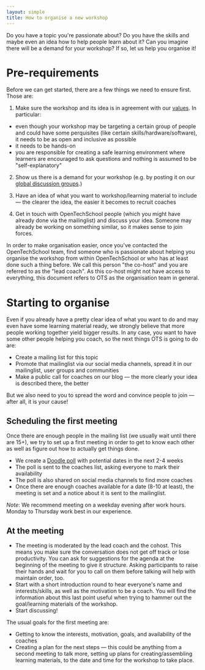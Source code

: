```yaml
---
layout: simple
title: How to organise a new workshop
---
```


Do you have a topic you're passionate about? Do you have the skills and maybe even an idea how to help people learn about it? Can you imagine there will be a demand for your workshop? If so, let us help you organise it!

# Pre-requirements
Before we can get started, there are a few things we need to ensure first. Those are:

 1. Make sure the workshop and its idea is in agreement with our [values](/about.html#core_values). In particular:
  * even though your workshop may be targeting a certain group of people and could have some perquisites (like certain skills/hardware/software), it needs to be as open and inclusive as possible
  * it needs to be hands-on
  * you are responsible for creating a safe learning environment where learners are encouraged to ask questions and nothing is assumed to be "self-explanatory"

 2. Show us there is a demand for your workshop (e.g. by posting it on our [global discussion groups](https://groups.google.com/a/opentechschool.org/forum/?fromgroups#!forum/discuss.global).)

 3. Have an idea of what you want to workshop/learning material to include &mdash; the clearer the idea, the easier it becomes to recruit coaches

 4. Get in touch with OpenTechSchool people (which you might have already done via the mailinglist) and discuss your idea. Someone may already be working on something similar, so it makes sense to join forces.

In order to make organisation easier, once you've contacted the OpenTechSchool team, find someone who is passionate about helping you organise the workshop from within OpenTechSchool or who has at least done such a thing before. We call this person "the co-host" and you are referred to as the "lead coach". As this co-host might not have access to everything, this document refers to OTS as the organisation team in general.

# Starting to organise

Even if you already have a pretty clear idea of what you want to do and may even have some learning material ready, we strongly believe that more people working together yield bigger results. In any case, you want to have some other people helping you coach, so the next things OTS is going to do are:

 * Create a mailing list for this topic
 * Promote that mailinglist via our social media channels, spread it in our mailinglist, user groups and communities
 * Make a public call for coaches on our blog &mdash; the more clearly your idea is described there, the better

But we also need to you to spread the word and convince people to join &mdash; after all, it is your cause!

## Scheduling the first meeting
Once there are enough people in the mailing list (we usually wait until there are 15+), we try to set up a first meeting in order to get to know each other as well as figure out how to actually get things done.

 * We create a [Doodle poll](http://www.doodle.com/) with potential dates in the next 2-4 weeks
 * The poll is sent to the coaches list, asking everyone to mark their availability
 * The poll is also shared on social media channels to find more coaches
 * Once there are enough coaches available for a date (8-10 at least), the meeting is set and a notice about it is sent to the mailinglist.

_Note_: We recommend meeting on a weekday evening after work hours. Monday to Thursday work best in our experience.

## At the meeting

 * The meeting is moderated by the lead coach and the cohost. This means you make sure the conversation does not get off track or lose productivity. You can ask for suggestions for the agenda at the beginning of the meeting to give it structure. Asking participants to raise their hands and wait for you to call on them before talking will help with maintain order, too.
 * Start with a short introduction round to hear everyone's name and interests/skills, as well as the motivation to be a coach. You will find the information about this last point useful when trying to hammer out the goal/learning materials of the workshop.
 * Start discussing!

The usual goals for the first meeting are:
 * Getting to know the interests, motivation, goals, and availability of the coaches
 * Creating a plan for the next steps &mdash; this could be anything from a second meeting to talk more, setting up plans for creating/assembling learning materials, to the date and time for the workshop to take place.
